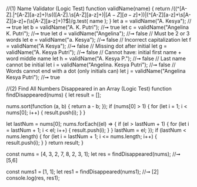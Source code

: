 //(1) Name Validator (Logic Test)
function validName(name) {
  return /((^[A-Z]\.|^[A-Z][a-z]+)\s(([A-Z]\.\s[A-Z][a-z]+$)|[A-Z][a-z]+$))|(^[A-Z][a-z]+\s[A-Z][a-z]+(\s[A-Z][a-z]+)?$)/g.test(
    name
  );
}
let a = validName("A. Kesya"); //➞ true
let b = validName("A. K. Putri"); //➞ true
let c = validName("Angelina K. Putri"); //➞ true
let d = validName("Angelina"); //➞ false
// Must be 2 or 3 words
let e = validName("a. Kesya"); //➞ false
// Incorrect capitalization
let f = validName("A Kesya"); //➞ false
// Missing dot after initial
let g = validName("A. Kesya Putri"); //➞ false
// Cannot have: initial first name + word middle name
let h = validName("A. Kesya P."); //➞ false
// Last name cannot be initial
let i = validName("Angelina. Kesya Putri"); //➞ false
// Words cannot end with a dot (only initials can)
let j = validName("Angelina Kesya Putri"); //➞ true

//(2) Find All Numbers Disappeared in an Array (Logic Test)
function findDisappeared(nums) {
  let result = [];

  nums.sort(function (a, b) {
    return a - b;
  });
  if (nums[0] > 1) {
    for (let i = 1; i < nums[0]; i++) {
      result.push(i);
    }
  }

  let lastNum = nums[0];
  nums.forEach((el) => {
    if (el > lastNum + 1) {
      for (let i = lastNum + 1; i < el; i++) {
        result.push(i);
      }
    }
    lastNum = el;
  });
  if (lastNum < nums.length) {
    for (let i = lastNum + 1; i <= nums.length; i++) {
      result.push(i);
    }
  }
  return result;
}

const nums = [4, 3, 2, 7, 8, 2, 3, 1];
let res = findDisappeared(nums); //➞ [5,6]

const nums1 = [1, 1];
let res1 = findDisappeared(nums1); //➞ [2]
console.log(res, res1);
